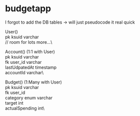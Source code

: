 # budgetapp

I forgot to add the DB tables -> will just pseudocode it real quick


User()\
pk ksuid varchar\
// room for lots more...\


Account() (1:1 with User)\
pk ksuid varchar\
fk user_id varchar\
lastUdpatedAt timestamp\
accountId varchar\

Budget() (1:Many with User)\
pk ksuid varchar\
fk user_id\
category enum varchar\
target int\
actualSpending int\


